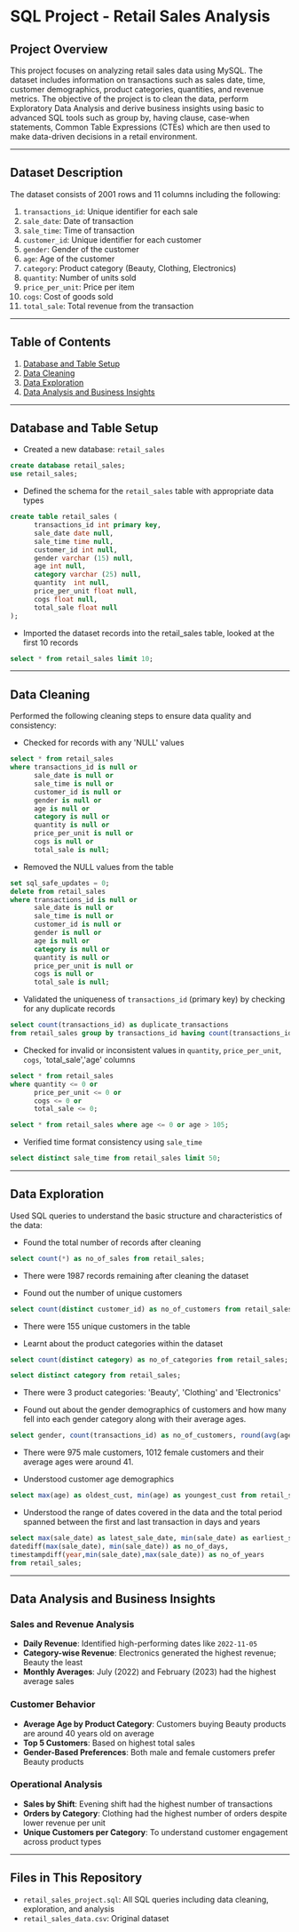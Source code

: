 # SQL Project - Retail Sales Analysis

## Project Overview

This project focuses on analyzing retail sales data using MySQL. The dataset includes information on transactions such as sales date, time, customer demographics, product categories, quantities, and revenue metrics. The objective of the project is to clean the data, perform Exploratory Data Analysis and derive business insights using basic to advanced SQL tools such as group by, having clause, case-when statements, Common Table Expressions (CTEs) which are then used to make data-driven decisions in a retail environment.

---

## Dataset Description

The dataset consists of 2001 rows and 11 columns including the following:

1. `transactions_id`: Unique identifier for each sale
2. `sale_date`: Date of transaction
3. `sale_time`: Time of transaction
4. `customer_id`: Unique identifier for each customer
5. `gender`: Gender of the customer
6. `age`: Age of the customer
7. `category`: Product category (Beauty, Clothing, Electronics)
8. `quantity`: Number of units sold
9. `price_per_unit`: Price per item
10. `cogs`: Cost of goods sold
11. `total_sale`: Total revenue from the transaction

---

## Table of Contents

1. [Database and Table Setup](#database-and-table-setup)
2. [Data Cleaning](#data-cleaning)
3. [Data Exploration](#data-exploration)
4. [Data Analysis and Business Insights](#data-analysis-and-business-insights)

---

## Database and Table Setup

- Created a new database: `retail_sales`

```sql
create database retail_sales;
use retail_sales;
```
- Defined the schema for the `retail_sales` table with appropriate data types

```sql
create table retail_sales (
      transactions_id int primary key,
	  sale_date	date null,
	  sale_time	time null, 
	  customer_id int null, 
      gender varchar (15) null,
      age int null,
      category varchar (25) null,
	  quantity	int null, 
      price_per_unit float null, 
      cogs float null,
      total_sale float null
);
```
- Imported the dataset records into the retail_sales table, looked at the first 10 records

```sql
select * from retail_sales limit 10;
```

---

## Data Cleaning

Performed the following cleaning steps to ensure data quality and consistency:

- Checked for records with any 'NULL' values

```sql
select * from retail_sales 
where transactions_id is null or 
      sale_date is null or
      sale_time is null or
      customer_id is null or 
      gender is null or 
      age is null or 
      category is null or 
      quantity is null or 
      price_per_unit is null or
      cogs is null or
      total_sale is null;
```
- Removed the NULL values from the table

```sql
set sql_safe_updates = 0;
delete from retail_sales 
where transactions_id is null or 
      sale_date is null or
      sale_time is null or
      customer_id is null or 
      gender is null or 
      age is null or 
      category is null or 
      quantity is null or 
      price_per_unit is null or
      cogs is null or
      total_sale is null;
```
- Validated the uniqueness of `transactions_id` (primary key) by checking for any duplicate records

```sql
select count(transactions_id) as duplicate_transactions 
from retail_sales group by transactions_id having count(transactions_id) > 1;
```
- Checked for invalid or inconsistent values in `quantity`, `price_per_unit`, `cogs`, `total_sale','age' columns
```sql
select * from retail_sales
where quantity <= 0 or
      price_per_unit <= 0 or
      cogs <= 0 or
      total_sale <= 0;
```
```sql
select * from retail_sales where age <= 0 or age > 105;
```
  
- Verified time format consistency using `sale_time`
```sql
select distinct sale_time from retail_sales limit 50;
```
---

## Data Exploration

Used SQL queries to understand the basic structure and characteristics of the data:

- Found the total number of records after cleaning
```sql
select count(*) as no_of_sales from retail_sales;
```
- There were 1987 records remaining after cleaning the dataset
  
- Found out the number of unique customers
```sql
select count(distinct customer_id) as no_of_customers from retail_sales;
```
- There were 155 unique customers in the table
  
- Learnt about the product categories within the dataset
```sql
select count(distinct category) as no_of_categories from retail_sales;
```
```sql
select distinct category from retail_sales;
```
- There were 3 product categories: 'Beauty', 'Clothing' and 'Electronics'
  
- Found out about the gender demographics of customers and how many fell into each gender category along with their average ages.
```sql
select gender, count(transactions_id) as no_of_customers, round(avg(age),2) as average_cust_age from retail_sales group by gender;
```
- There were 975 male customers, 1012 female customers and their average ages were around 41.

- Understood customer age demographics
  
```sql
select max(age) as oldest_cust, min(age) as youngest_cust from retail_sales;
```
- Understood the range of dates covered in the data and the total period spanned between the first and last transaction in days and years

```sql
select max(sale_date) as latest_sale_date, min(sale_date) as earliest_sale_date, 
datediff(max(sale_date), min(sale_date)) as no_of_days,
timestampdiff(year,min(sale_date),max(sale_date)) as no_of_years
from retail_sales;
```
---

## Data Analysis and Business Insights

### Sales and Revenue Analysis

- **Daily Revenue**: Identified high-performing dates like `2022-11-05`
- **Category-wise Revenue**: Electronics generated the highest revenue; Beauty the least
- **Monthly Averages**: July (2022) and February (2023) had the highest average sales

### Customer Behavior

- **Average Age by Product Category**: Customers buying Beauty products are around 40 years old on average
- **Top 5 Customers**: Based on highest total sales
- **Gender-Based Preferences**: Both male and female customers prefer Beauty products

### Operational Analysis

- **Sales by Shift**: Evening shift had the highest number of transactions
- **Orders by Category**: Clothing had the highest number of orders despite lower revenue per unit
- **Unique Customers per Category**: To understand customer engagement across product types

---

## Files in This Repository

- `retail_sales_project.sql`: All SQL queries including data cleaning, exploration, and analysis
- `retail_sales_data.csv`: Original dataset

